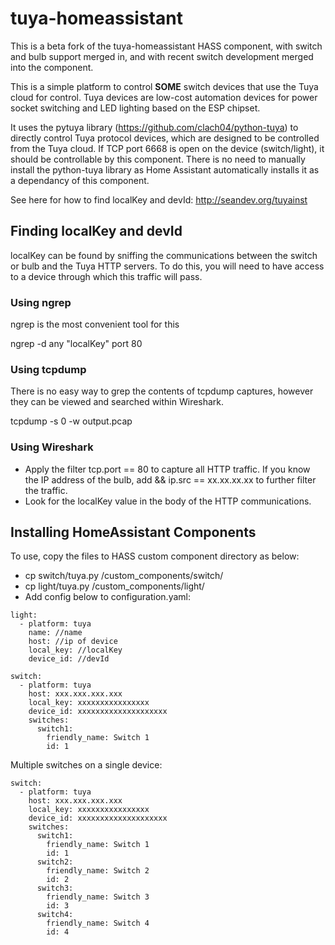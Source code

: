 # tuya-homeassistant

This is a beta fork of the tuya-homeassistant HASS component, with switch and bulb support merged in, and with recent switch development merged into the component.

This is a simple platform to control **SOME** switch devices that use the Tuya cloud for control. Tuya devices are low-cost automation devices for power socket switching and LED lighting based on the ESP chipset.

It uses the pytuya library (https://github.com/clach04/python-tuya) to directly control Tuya protocol devices, which are designed to be controlled from the Tuya cloud. If TCP port 6668 is open on the device (switch/light), it should be controllable by this component. There is no need to manually install the python-tuya library as Home Assistant automatically installs it as a dependancy of this component.

See here for how to find localKey and devId: http://seandev.org/tuyainst

## Finding localKey and devId

localKey can be found by sniffing the communications between the switch or bulb and the Tuya HTTP servers. To do this, you will need to have access to a device through which this traffic will pass. 

### Using ngrep

ngrep is the most convenient tool for this

ngrep -d any "localKey" port 80

### Using tcpdump

There is no easy way to grep the contents of tcpdump captures, however they can be viewed and searched within Wireshark.

tcpdump -s 0 -w output.pcap

### Using Wireshark

* Apply the filter tcp.port == 80 to capture all HTTP traffic. If you know the IP address of the bulb, add && ip.src == xx.xx.xx.xx to further filter the traffic.
* Look for the localKey value in the body of the HTTP communications.

## Installing HomeAssistant Components

To use, copy the files to HASS custom component directory as below:
   * cp switch/tuya.py <hass config dir>/custom_components/switch/
   * cp light/tuya.py <hass config dir>/custom_components/light/
   * Add config below to configuration.yaml:

```
light:
  - platform: tuya
    name: //name
    host: //ip of device
    local_key: //localKey
    device_id: //devId
```

```
switch:
  - platform: tuya
    host: xxx.xxx.xxx.xxx
    local_key: xxxxxxxxxxxxxxxx
    device_id: xxxxxxxxxxxxxxxxxxxx
    switches:
      switch1:
        friendly_name: Switch 1
        id: 1
```

Multiple switches on a single device:
```
switch:
  - platform: tuya
    host: xxx.xxx.xxx.xxx
    local_key: xxxxxxxxxxxxxxxx
    device_id: xxxxxxxxxxxxxxxxxxxx
    switches:
      switch1:
        friendly_name: Switch 1
        id: 1
      switch2:
        friendly_name: Switch 2
        id: 2
      switch3:
        friendly_name: Switch 3
        id: 3
      switch4:
        friendly_name: Switch 4
        id: 4
```
